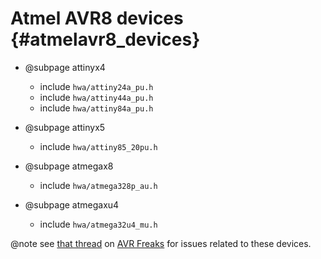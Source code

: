 
Atmel AVR8 devices {#atmelavr8_devices}
==================

  * @subpage attinyx4
    - include `hwa/attiny24a_pu.h`
    - include `hwa/attiny44a_pu.h`
    - include `hwa/attiny84a_pu.h`

  * @subpage attinyx5
    - include `hwa/attiny85_20pu.h`

  * @subpage atmegax8
    - include `hwa/atmega328p_au.h`

  * @subpage atmegaxu4
    - include `hwa/atmega32u4_mu.h`

@note see [that
thread](http://www.avrfreaks.net/forum/avr-errata-unpublished-and-other-gotchas)
on [AVR Freaks](http://www.avrfreaks.net) for issues related to these devices.
